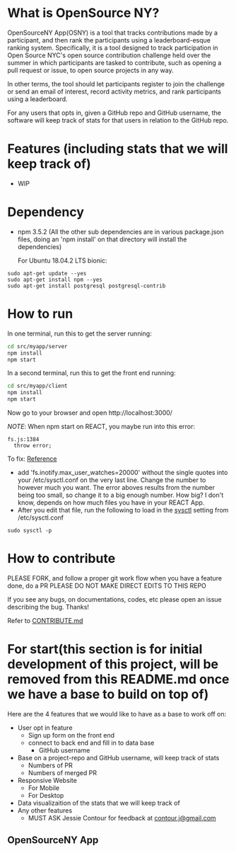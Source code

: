# What is OpenSource NY?
  OpenSourceNY App(OSNY) is a tool that tracks contributions made by a participant, and then rank the participants using a leaderboard-esque ranking system. Specifically, it is a tool designed to track participation in Open Source NYC's open source contribution challenge held over the summer in which participants are tasked to contribute, such as opening a pull request or issue, to open source projects in any way.

  In other terms, the tool should let participants register to join the challenge or send an email of interest, record activity metrics, and rank participants using a leaderboard.


  For any users that opts in, given a GitHub repo and GitHub username, the software will keep track of stats for that users in relation to the GitHub repo.

# Features (including stats that we will keep track of)
  - WIP

# Dependency
* npm 3.5.2 (All the other sub dependencies are in various package.json files, doing an 'npm install' on that directory will install the dependencies)

  For Ubuntu 18.04.2 LTS bionic:
```shell
sudo apt-get update --yes
sudo apt-get install npm --yes
sudo apt-get install postgresql postgresql-contrib
```


# How to run
  In one terminal, run this to get the server running:
  ```bash
  cd src/myapp/server
  npm install   
  npm start
  ```
  In a second terminal, run this to get the front end running:
  ```bash
  cd src/myapp/client
  npm install
  npm start
  ```

  Now go to your browser and open http://localhost:3000/

  *NOTE*: When npm start on REACT, you maybe run into this error:
  ```
  fs.js:1384
    throw error;
  ``` 
  To fix:  [Reference](https://github.com/facebook/jest/issues/3254)

  * add 'fs.inotify.max_user_watches=20000' without the single quotes into your /etc/sysctl.conf on the very last line. Change the number to however much you want. The error aboves results from the number being too small, so change it to a big enough number. How big? I don't know, depends on how much files you have in your REACT App.
  * After you edit that file, run the following to load in the [sysctl](https://linux.die.net/man/8/sysctl) setting from /etc/sysctl.conf
  ```shell
  sudo sysctl -p
  ``` 

# How to contribute
  PLEASE FORK, and follow a proper git work flow
  when you have a feature done, do a PR
  PLEASE DO NOT MAKE DIRECT EDITS TO THIS REPO

  If you see any bugs, on documentations, codes, etc please open an issue describing the bug. Thanks!

  Refer to [CONTRIBUTE.md](./CONTRIBUTE.md)


# For start(this section is for initial development of this project, will be removed from this README.md once we have a base to build on top of)
  Here are the 4 features that we would like to have as a base to work off on:

  * User opt in feature
    - Sign up form on the front end
    - connect to back end and fill in to data base
      - GitHub username
  * Base on a project-repo and GitHub username, will keep track of stats
    - Numbers of PR
    - Numbers of merged PR
  * Responsive Website
    - For Mobile
    - For Desktop
  * Data visualizaition of the stats that we will keep track of
  * Any other features
    - MUST ASK Jessie Contour for feedback at contour.j@gmail.com
<h2>OpenSourceNY App</h2>

